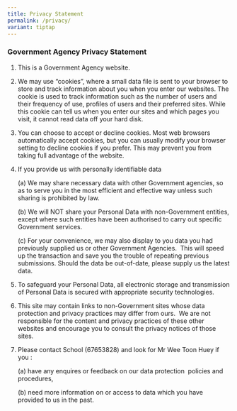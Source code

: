 ```yaml
---
title: Privacy Statement
permalink: /privacy/
variant: tiptap
---
```

<h3><strong>Government Agency Privacy Statement</strong></h3><ol><li><p>This is a Government Agency website.</p></li><li><p>We may use “cookies”, where a small data file is sent to your browser to store and track information about you when you enter our websites. The cookie is used to track information such as the number of users and their frequency of use, profiles of users and their preferred sites. While this cookie can tell us when you enter our sites and which pages you visit, it cannot read data off your hard disk.</p></li><li><p>You can choose to accept or decline cookies. Most web browsers automatically accept cookies, but you can usually modify your browser setting to decline cookies if you prefer. This&nbsp;may prevent you from taking full advantage of the website.</p></li><li><p>If you provide us with personally identifiable data</p><p>(a) We may share necessary data with other Government agencies, so as to serve you in the most efficient and effective way unless such sharing is prohibited by law.</p><p>(b) We will NOT share your Personal Data with non-Government entities, except where such entities have been authorised to carry out specific Government services.</p><p>(c) For your convenience, we may also display to you data you had previously supplied us or other Government Agencies.&nbsp; This will speed up the transaction and save you the trouble of&nbsp;repeating previous submissions. Should the data be out-of-date, please supply us the latest data.</p></li><li><p>To safeguard your Personal Data, all electronic storage and transmission of Personal Data is secured with appropriate security technologies.</p></li><li><p>This site may contain links to non-Government sites whose data protection and privacy practices may differ from ours.&nbsp; We are not responsible for the content and privacy practices of&nbsp;these other websites and encourage you to consult the privacy notices of those sites.</p></li><li><p>Please contact School (67653828) and look for Mr Wee Toon Huey if you :</p><p>(a) have any enquires or feedback on our data protection&nbsp; policies and procedures,</p><p>(b) need more information on or access to data which you have provided to us in the past.</p></li></ol><p></p>